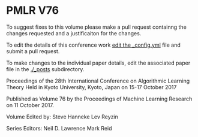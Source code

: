 # PMLR V76

To suggest fixes to this volume please make a pull request containng the changes requested and a justificaiton for the changes.

To edit the details of this conference work [edit the _config.yml](./_config.yml) file and submit a pull request.

To make changes to the individual paper details, edit the associated paper file in the [./_posts](./_posts) subdirectory.

Proceedings of the 28th International Conference on Algorithmic Learning Theory
  Held in Kyoto University, Kyoto, Japan on 15-17 October 2017

Published as Volume 76 by the Proceedings of Machine Learning Research on 11 October 2017.

Volume Edited by:
  Steve Hanneke
  Lev Reyzin

Series Editors:
  Neil D. Lawrence
  Mark Reid
